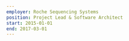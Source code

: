 ```yaml
---
employer: Roche Sequencing Systems
position: Project Lead & Software Architect
start: 2015-01-01
end: 2017-03-01
---
```

